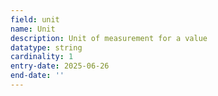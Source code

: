 ```yaml
---
field: unit
name: Unit
description: Unit of measurement for a value
datatype: string
cardinality: 1
entry-date: 2025-06-26
end-date: ''
---
```

